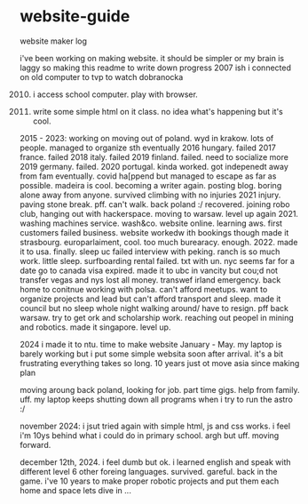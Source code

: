 # website-guide
website maker log

i've been working on making website. it should be simpler or my brain is laggy so making this readme to write down progress
2007 ish
i connected on old computer to tvp to watch dobranocka

2010. i access school computer. play with browser.

2014. write some simple html on it class. no idea what's happening but it's cool.

2015 - 2023: working on moving out of poland.
wyd in krakow. lots of people. managed to organize sth eventually
2016 hungary. failed
2017 france. failed
2018 italy. failed
2019 finland. failed. need to socialize more
2019 germany. failed.
2020 portugal. kinda worked. got indepenedt away from fam eventually. covid ha[ppend but managed to escape as far as possible. madeira is cool. becoming a writer again. posting blog.
boring alone away from anyone. survived climbing with no injuries
2021 injury. paving stone break. pff. can't walk. back poland :/
recovered. joining robo club, hanging out with hackerspace. moving to warsaw. 
level up again
2021. washing machines service. wash&co. website online. learning aws. first customers failed business. website workedw ith bookings though
made it strasbourg. europarlaiment, cool. too much burearacy. enough.
2022. made it to usa. finally. sleep uc failed interview with peking. ranch is so much work. little sleep. surfboarding rental failed.
txt with un. nyc seems far for a date
 go to canada visa expired. made it to ubc in vancity but cou;d not transfer vegas and nys lost all money. 
 transwef irland emergency. back home to conitnue working with polsa.
 can't afford meetups. want to organize projects and lead but can't afford transport and sleep. made it council but no sleep whole night walking around/ have to resign. pff
 back warsaw. try to get ork and scholarship work. reaching out peopel in mining and robotics.
 made it singapore. level up.

2024 i made it to ntu. time to make website
January - May. my laptop is barely working but i put some simple websita soon after arrival. it's a bit frustrating everything takes so long. 10 years just ot move asia since making plan

moving aroung back poland, looking for job. part time gigs. help from family. uff.
my laptop keeps shutting down all programs when i try to run the astro :/

november 2024:
 i jsut tried again with simple html, js and css
 works.
 i feel i'm 10ys behind what i could do in primary school. argh but uff. moving forward.
 
 december 12th, 2024.
 i feel dumb but ok. i learned english and speak with different level 6 other foreing languages.
 survived.
 gareful. back in the game.
 i've 10 years to make proper robotic projects and put them each home and space
  lets dive in ...
 
